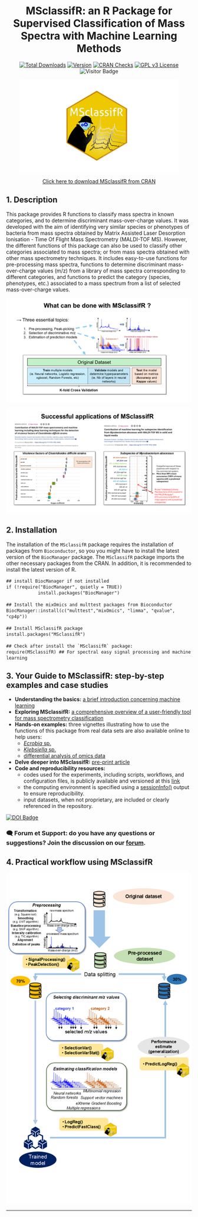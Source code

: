 <h1 align="center">MSclassifR: an R Package for Supervised Classification of Mass Spectra with Machine Learning Methods</h1>

<div align="center" style="margin-top: 10px;">
  <a href="https://cran.r-project.org/web/packages/MSclassifR/index.html"><img src="https://cranlogs.r-pkg.org/badges/grand-total/MSclassifR?color=green" alt="Total Downloads"></a>
  <a href="https://cran.r-project.org/web/packages/MSclassifR/index.html"><img src="https://www.r-pkg.org/badges/version/MSclassifR" alt="Version"></a>
  <a href="https://cran.r-project.org/web/checks/check_results_MSclassifR.html"><img src="https://badges.cranchecks.info/worst/MSclassifR.svg" alt="CRAN Checks"></a>
  <a href="https://www.gnu.org/licenses/gpl-3.0"><img src="https://img.shields.io/badge/License-GPLv3-blue.svg" alt="GPL v3 License"></a>
  <img src="https://visitor-badge.lithub.cc/badge?page_id=lizheming.visitor-badge&left_color=red&right_color=green" alt="Visitor Badge">
</div>

<p align="center" style="max-width: 100%; max-height: 100%;">
  <img src="Figures/LogoMSclassifR.jpg" width="430" height="250">
</p>
<p align="center" style="max-width: 100%; max-height: 100%;">
  <a href="https://cran.r-project.org/web/packages/MSclassifR/index.html">Click here to download MSclassifR from CRAN</a>
</p>

## 1. Description

This package provides R functions to classify mass spectra in known categories, and to determine discriminant mass-over-charge values. It was developed with the aim of identifying very similar species or phenotypes of bacteria from  mass spectra obtained by Matrix Assisted Laser Desorption Ionisation - Time Of Flight Mass Spectrometry (MALDI-TOF MS). However, the different functions of this package can also be used to classify other categories associated to mass spectra; or from mass spectra obtained with other mass spectrometry techniques. It includes easy-to-use functions for pre-processing mass spectra, functions to determine discriminant mass-over-charge values (m/z) from a library of mass spectra corresponding to different categories, and functions to predict the category (species, phenotypes, etc.) associated to a mass spectrum from a list of selected mass-over-charge values. 

<p align="center">
  <img src="Figures/introductionMSclassifR.png"
    style="max-width: 100%; height: auto; object-fit: contain;">
</p>

<p align="center">
  <img src="Figures/Articles.png"
    style="max-width: 100%; height: auto; object-fit: contain;">
</p>

## 2. Installation

The installation of the `MSclassifR` package requires the installation of packages from `Bioconductor`, so you you might have to install the latest version of the `BiocManager` package. The `MSclassifR` package imports the other necessary packages from the CRAN. In addition, it is recommended to install the latest version of R.

```
## install BiocManager if not installed
if (!require("BiocManager", quietly = TRUE))
            install.packages("BiocManager")

## Install the mixOmics and multtest packages from Bioconductor
BiocManager::install(c("multtest","mixOmics", "limma", "qvalue", "cp4p"))

## Install MSclassifR package
install.packages("MSclassifR")

## Check after install the `MSclassifR` package:
require(MSclassifR) ## For spectral easy signal processing and machine learning
```

## 3. Your Guide to MSclassifR: step-by-step examples and case studies
- **Understanding the basics:** [a brief introduction concerning machine learning](Documents/ML_intro.md)
- **Exploring MSclassifR:** [a comprehensive overview of a user-friendly tool for mass spectrometry classification](Documents/MSclassifR_summary.md)
- **Hands-on examples:** three vignettes illustrating how to use the functions of this package from real data sets are also available online to help users: 
  - [*Ecrobia* sp.](https://agodmer.github.io/MSclassifR_examples/Vignettes/Vignettemsclassifr_Ecrobiav3.html)
  - [*Klebsiella* sp.](https://agodmer.github.io/MSclassifR_examples/Vignettes/Vignettemsclassifr_Klebsiellav3.html)
  - [differential analysis of omics data](https://agodmer.github.io/MSclassifR_examples/Vignettes/Vignettemsclassifr_DAv3.html)
- **Delve deeper into MSclassifR:** [pre-print article](https://www.biorxiv.org/content/10.1101/2022.03.14.484252v2)
- **Code and reproducibility resources:**
    - codes used for the experiments, including scripts, workflows, and configuration files, is publicly available and versioned at this [link](Experiments/README.md)
    - the computing environment is specified using a [sessionInfo()](Experiments/SessionInfo.txt) output to ensure reproducibility.
    - input datasets, when not proprietary, are included or clearly referenced in the repository.
<p align="left">
  <a href="https://doi.org/10.1101/2022.03.14.484252">
    <img src="https://img.shields.io/badge/https://doi.org/10.1101/2022.03.14.484252-blue.svg" alt="DOI Badge">
  </a>
</p>

### 🗨️ Forum et Support: do you have any questions or suggestions? Join the discussion on our [forum](https://github.com/agodmer/MSclassifR_examples/discussions).

## 4. Practical workflow using MSclassifR

<p align="center" style="max-width: 100%; max-height: 100%;">
  <img src="Figures/MSclassifRworkflow.PNG" alt="MSclassifR Workflow" 
       style="max-width: 100%; height: auto; object-fit: contain;">
</p>

---
